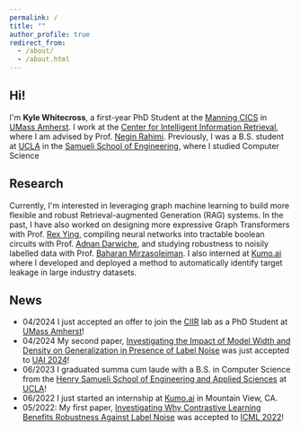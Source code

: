 ```yaml
---
permalink: /
title: ""
author_profile: true
redirect_from: 
  - /about/
  - /about.html
---
```



Hi!
------
I'm __Kyle Whitecross__, a first-year PhD Student at the [Manning CICS](https://www.cics.umass.edu/) in [UMass Amherst](https://www.umass.edu).  I work at the [Center for Intelligent Information Retrieval](https://ciir.cs.umass.edu/), where I am advised by Prof. [Negin Rahimi](https://people.cs.umass.edu/~rahimi/).  Previously, I was a B.S. student at [UCLA](ucla.edu) in the [Samueli School of Engineering](https://samueli.ucla.edu/), where I studied Computer Science


Research
------
Currently, I'm interested in leveraging graph machine learning to build more flexible and robust Retrieval-augmented Generation (RAG) systems.  In the past, I have also worked on designing more expressive Graph Transformers with Prof. [Rex Ying](https://www.cs.yale.edu/homes/ying-rex/), compiling neural networks into tractable boolean circuits with Prof. [Adnan Darwiche](https://web.cs.ucla.edu/~darwiche/), and studying robustness to noisily labelled data with Prof. [Baharan Mirzasoleiman](https://baharanm.github.io/).  I also interned at [Kumo.ai](https://kumo.ai/) where I developed and deployed a method to automatically identify target leakage in large industry datasets.

News
------
- 04/2024 I just accepted an offer to join the [CIIR](https://ciir.cs.umass.edu/) lab as a PhD Student at [UMass Amherst](https://www.umass.edu/)!
- 04/2024 My second paper, [Investigating the Impact of Model Width and Density on Generalization in Presence of Label Noise](https://arxiv.org/abs/2208.08003) was just accepted to [UAI 2024](https://www.auai.org/uai2024/)!
- 06/2023 I graduated summa cum laude with a B.S. in Computer Science from the [Henry Samueli School of Engineering and Applied Sciences](https://samueli.ucla.edu/) at [UCLA](https://www.ucla.edu/)!
- 06/2022 I just started an internship at [Kumo.ai](https://kumo.ai/) in Mountain View, CA.
- 05/2022: My first paper, [Investigating Why Contrastive Learning Benefits Robustness Against Label Noise](https://arxiv.org/abs/2201.12498) was accepted to [ICML 2022](https://icml.cc/Conferences/2022)!